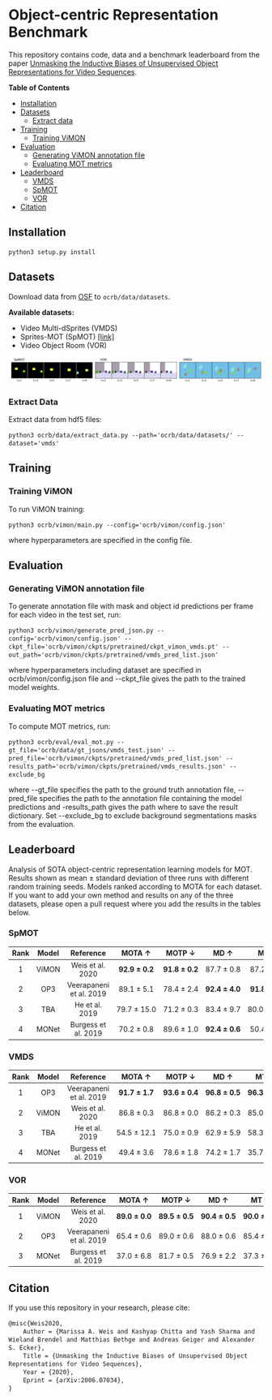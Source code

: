 # Object-centric Representation Benchmark
This repository contains code, data and a benchmark leaderboard from the paper [Unmasking the Inductive Biases of Unsupervised Object Representations for Video Sequences](https://arxiv.org/pdf/2006.07034.pdf).

__Table of Contents__
- [Installation](#installation)
- [Datasets](#datasets)
  * [Extract data](#extract-data)
- [Training](#training)
  * [Training ViMON](#vimon)
- [Evaluation](#evaluation)
  * [Generating ViMON annotation file](#generating-annotation-file)
  * [Evaluating MOT metrics](#evaluating-mot-metrics)
- [Leaderboard](#leaderboard)
  * [VMDS](#vmds)
  * [SpMOT](#spmot)
  * [VOR](#vor)
- [Citation](#citation)


## Installation

```
python3 setup.py install
```


## Datasets

Download data from [OSF](https://osf.io/ua6sk/?view_only=70080c40f5e6467d90b83b2eb1f41907) to `ocrb/data/datasets`.

__Available datasets:__
- Video Multi-dSprites (VMDS)
- Sprites-MOT (SpMOT) [[link]](https://github.com/zhen-he/tracking-by-animation)
- Video Object Room (VOR)

![Datasets](example_dataset.png?raw=true "Title")



### Extract Data
Extract data from hdf5 files:
```
python3 ocrb/data/extract_data.py --path='ocrb/data/datasets/' --dataset='vmds'
```
    
    
## Training
### Training ViMON
To run ViMON training:
```
python3 ocrb/vimon/main.py --config='ocrb/vimon/config.json'
```
where hyperparameters are specified in the config file.

    
## Evaluation
### Generating ViMON annotation file
To generate annotation file with mask and object id predictions per frame for each video in the test set, run:
```
python3 ocrb/vimon/generate_pred_json.py --config='ocrb/vimon/config.json' --ckpt_file='ocrb/vimon/ckpts/pretrained/ckpt_vimon_vmds.pt' --out_path='ocrb/vimon/ckpts/pretrained/vmds_pred_list.json'
```
where hyperparameters including dataset are specified in ocrb/vimon/config.json file and --ckpt_file gives the path to the trained model weights.

    
### Evaluating MOT metrics
To compute MOT metrics, run:
```
python3 ocrb/eval/eval_mot.py --gt_file='ocrb/data/gt_jsons/vmds_test.json' --pred_file='ocrb/vimon/ckpts/pretrained/vmds_pred_list.json' --results_path='ocrb/vimon/ckpts/pretrained/vmds_results.json' --exclude_bg
```
where --gt_file specifies the path to the ground truth annotation file, --pred_file specifies the path to the annotation file containing the model predictions and -results_path gives the path where to save the result dictionary. Set --exclude_bg to exclude background segmentations masks from the evaluation.

## Leaderboard
Analysis of SOTA object-centric representation learning models for MOT. Results shown as mean ± standard deviation of three runs with different random training seeds. Models ranked according to MOTA for each dataset.
If you want to add your own method and results on any of the three datasets, please open a pull request where you add the results in the tables below. 

### SpMOT

Rank | Model | Reference | MOTA &uarr; | MOTP &darr; | MD &uarr; | MT &uarr; | Match &uarr; | Miss &darr; | ID S. &uarr; | FPs &uarr; | MSE &uarr; |
:---:|:------:|:---------:|:-------:|:-------:|:-------:|:-------:|:-------:|:-------:|:-------:|:-------:|:-------:|
1 | ViMON | Weis et al. 2020 | **92.9&nbsp;±&nbsp;0.2** | **91.8&nbsp;±&nbsp;0.2** | 87.7&nbsp;±&nbsp;0.8 | 87.2&nbsp;±&nbsp;0.8 | 95.0&nbsp;±&nbsp;0.2 | 4.8&nbsp;±&nbsp;0.2 | **0.2&nbsp;±&nbsp;0.0** | **2.1&nbsp;±&nbsp;0.1** | **11.1&nbsp;±&nbsp;0.6** |
2 | OP3 | Veerapaneni et al. 2019 | 89.1&nbsp;±&nbsp;5.1 | 78.4&nbsp;±&nbsp;2.4 | **92.4&nbsp;±&nbsp;4.0** | **91.8&nbsp;±&nbsp;3.8** | **95.9&nbsp;±&nbsp;2.2** | **3.7&nbsp;±&nbsp;2.2** | 0.4&nbsp;±&nbsp;0.0 | 6.8&nbsp;±&nbsp;2.9 | 13.3&nbsp;±&nbsp;11.9 |
3 | TBA | He et al. 2019 | 79.7&nbsp;±&nbsp;15.0 | 71.2&nbsp;±&nbsp;0.3 | 83.4&nbsp;±&nbsp;9.7 | 80.0&nbsp;±&nbsp;13.6 | 87.8&nbsp;±&nbsp;9.0 | 9.6&nbsp;±&nbsp;6.0 | 2.6&nbsp;±&nbsp;3.0 | 8.1&nbsp;±&nbsp;6.0 | 11.9&nbsp;±&nbsp;1.9 |
4 | MONet | Burgess et al. 2019 | 70.2&nbsp;±&nbsp;0.8 | 89.6&nbsp;±&nbsp;1.0 | **92.4&nbsp;±&nbsp;0.6** | 50.4&nbsp;±&nbsp;2.4 | 75.3&nbsp;±&nbsp;1.3 | 4.4&nbsp;±&nbsp;0.4 | 20.3&nbsp;±&nbsp;1.6 | 5.1&nbsp;±&nbsp;0.5 | 13.0&nbsp;±&nbsp;2.0 |


### VMDS

Rank | Model | Reference | MOTA &uarr; | MOTP &darr; | MD &uarr; | MT &uarr; | Match &uarr; | Miss &darr; | ID S. &uarr; | FPs &uarr; | MSE &uarr; |
:---:|:------:|:---------:|:-------:|:-------:|:-------:|:-------:|:-------:|:-------:|:-------:|:-------:|:-------:|
1 | OP3 | Veerapaneni et al. 2019 | **91.7&nbsp;±&nbsp;1.7** | **93.6&nbsp;±&nbsp;0.4** | **96.8&nbsp;±&nbsp;0.5** | **96.3&nbsp;±&nbsp;0.4** | **97.8&nbsp;±&nbsp;0.1** | **2.0&nbsp;±&nbsp;0.1** | **0.2&nbsp;±&nbsp;0.0** | 6.1&nbsp;±&nbsp;1.5 |**4.3&nbsp;±&nbsp;0.2** |
2 | ViMON | Weis et al. 2020 | 86.8&nbsp;±&nbsp;0.3 | 86.8&nbsp;±&nbsp;0.0 | 86.2&nbsp;±&nbsp;0.3 | 85.0&nbsp;±&nbsp;0.3 | 92.3&nbsp;±&nbsp;0.2 | 7.0&nbsp;±&nbsp;0.2 | 0.7&nbsp;±&nbsp;0.0 | **5.5&nbsp;±&nbsp;0.1** | 10.7&nbsp;±&nbsp;0.1 |
3 | TBA | He et al. 2019 | 54.5&nbsp;±&nbsp;12.1 | 75.0&nbsp;±&nbsp;0.9 | 62.9&nbsp;±&nbsp;5.9 | 58.3&nbsp;±&nbsp;6.1 | 75.9&nbsp;±&nbsp;4.3 | 21.0&nbsp;±&nbsp;4.2 | 3.2&nbsp;±&nbsp;0.3 | 21.4&nbsp;±&nbsp;7.8 | 28.1&nbsp;±&nbsp;2.0 |
4 | MONet | Burgess et al. 2019 | 49.4&nbsp;±&nbsp;3.6 | 78.6&nbsp;±&nbsp;1.8 | 74.2&nbsp;±&nbsp;1.7 | 35.7&nbsp;±&nbsp;0.8 | 66.7&nbsp;±&nbsp;0.7 | 13.6&nbsp;±&nbsp;1.0 | 19.7&nbsp;±&nbsp;0.6 | 17.2&nbsp;±&nbsp;3.1 | 22.2&nbsp;±&nbsp;2.2 |


### VOR

Rank | Model | Reference | MOTA &uarr; | MOTP &darr; | MD &uarr; | MT &uarr; | Match &uarr; | Miss &darr; | ID S. &uarr; | FPs &uarr; | MSE &uarr; |
:---:|:------:|:---------:|:-------:|:-------:|:-------:|:-------:|:-------:|:-------:|:-------:|:-------:|:-------:|
1 | ViMON | Weis et al. 2020 | **89.0&nbsp;±&nbsp;0.0** | **89.5&nbsp;±&nbsp;0.5** | **90.4&nbsp;±&nbsp;0.5** | **90.0&nbsp;±&nbsp;0.4** | **93.2&nbsp;±&nbsp;0.4** | **6.5&nbsp;±&nbsp;0.4** | **0.3&nbsp;±&nbsp;0.0** | **4.2&nbsp;±&nbsp;0.4** | 6.4&nbsp;±&nbsp;0.6 |
2 | OP3 | Veerapaneni et al. 2019 | 65.4&nbsp;±&nbsp;0.6 | 89.0&nbsp;±&nbsp;0.6 | 88.0&nbsp;±&nbsp;0.6 | 85.4&nbsp;±&nbsp;0.5 | 90.7&nbsp;±&nbsp;0.3 | 8.2&nbsp;±&nbsp;0.4 | 1.1&nbsp;±&nbsp;0.2 | 25.3&nbsp;±&nbsp;0.6 | **3.0&nbsp;±&nbsp;0.1** |
3 | MONet | Burgess et al. 2019 | 37.0&nbsp;±&nbsp;6.8 | 81.7&nbsp;±&nbsp;0.5 | 76.9&nbsp;±&nbsp;2.2 | 37.3&nbsp;±&nbsp;7.8 | 64.4&nbsp;±&nbsp;5.0 | 15.8&nbsp;±&nbsp;1.6 | 19.8&nbsp;±&nbsp;3.5 | 27.4&nbsp;±&nbsp;2.3 | 12.2&nbsp;±&nbsp;1.4 |


## Citation

If you use this repository in your research, please cite:
```
@misc{Weis2020,
    Author = {Marissa A. Weis and Kashyap Chitta and Yash Sharma and Wieland Brendel and Matthias Bethge and Andreas Geiger and Alexander S. Ecker},
    Title = {Unmasking the Inductive Biases of Unsupervised Object Representations for Video Sequences},
    Year = {2020},
    Eprint = {arXiv:2006.07034},
}
```
